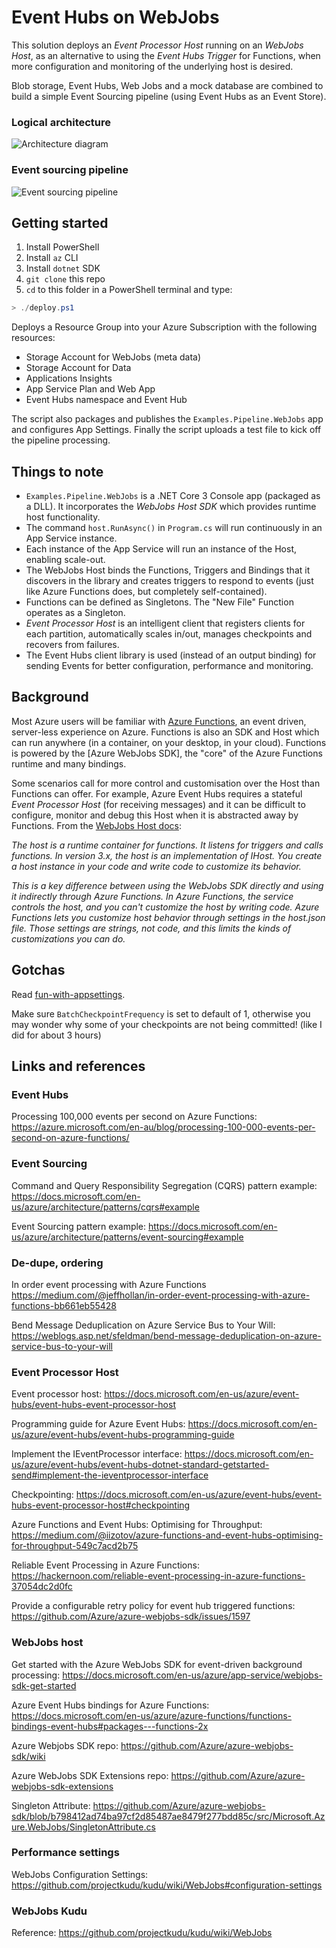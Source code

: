 # Event Hubs on WebJobs

This solution deploys an _Event Processor Host_ running on an _WebJobs Host_, as an alternative to
using the _Event Hubs Trigger_ for Functions, when more configuration and monitoring of the underlying
host is desired.

Blob storage, Event Hubs, Web Jobs and a mock database are combined to build a simple Event Sourcing
pipeline (using Event Hubs as an Event Store).

### Logical architecture

![Architecture diagram](Logical.png)

### Event sourcing pipeline

![Event sourcing pipeline](Event-Sourcing.png)

## Getting started

1. Install PowerShell
1. Install `az` CLI
1. Install `dotnet` SDK
1. `git clone` this repo
1. `cd` to this folder in a PowerShell terminal and type:

```powershell
> ./deploy.ps1
```

Deploys a Resource Group into your Azure Subscription with the following resources:

* Storage Account for WebJobs (meta data)
* Storage Account for Data
* Applications Insights
* App Service Plan and Web App
* Event Hubs namespace and Event Hub

The script also packages and publishes the `Examples.Pipeline.WebJobs` app and configures App Settings.
Finally the script uploads a test file to kick off the pipeline processing.

## Things to note

* `Examples.Pipeline.WebJobs` is a .NET Core 3 Console app (packaged as a DLL). It incorporates the
  _WebJobs Host SDK_ which provides runtime host functionality.
* The command `host.RunAsync()` in `Program.cs` will run continuously in an App Service instance. 
* Each instance of the App Service will run an instance of the Host, enabling scale-out.
* The WebJobs Host binds the Functions, Triggers and Bindings that it discovers in the library and creates
  triggers to respond to events (just like Azure Functions does, but completely self-contained).
* Functions can be defined as Singletons. The "New File" Function operates as a Singleton.
* _Event Processor Host_ is an intelligent client that registers clients for each partition, automatically
  scales in/out, manages checkpoints and recovers from failures.
* The Event Hubs client library is used (instead of an output binding) for sending Events for better configuration, performance and
  monitoring. 

## Background

Most Azure users will be familiar with [Azure Functions], an event driven, server-less experience on
Azure. Functions is also an SDK and Host which can run anywhere (in a container, on your desktop, in
your cloud). Functions is powered by the [Azure WebJobs SDK], the "core" of the Azure Functions runtime 
and many bindings.

Some scenarios call for more control and customisation over the Host than Functions can offer. For example,
Azure Event Hubs requires a stateful _Event Processor Host_ (for receiving messages) and it can be difficult
to configure, monitor and debug this Host when it is abstracted away by Functions. From the [WebJobs
Host docs]: 

_The host is a runtime container for functions. It listens for triggers and calls functions. In version 3.x, the host is an implementation of IHost. You create a host instance in your code and write code to customize its behavior._

_This is a key difference between using the WebJobs SDK directly and using it indirectly through Azure Functions. In Azure Functions, the service controls the host, and you can't customize the host by writing code. Azure Functions lets you customize host behavior through settings in the host.json file. Those settings are strings, not code, and this limits the kinds of customizations you can do._

## Gotchas

Read [fun-with-appsettings](/docs/fun-with-appsettings.md).

Make sure `BatchCheckpointFrequency` is set to default of 1, otherwise you may wonder why some of your
checkpoints are not being committed! (like I did for about 3 hours)

## Links and references

### Event Hubs

Processing 100,000 events per second on Azure Functions: <https://azure.microsoft.com/en-au/blog/processing-100-000-events-per-second-on-azure-functions/>

### Event Sourcing

Command and Query Responsibility Segregation (CQRS) pattern example: <https://docs.microsoft.com/en-us/azure/architecture/patterns/cqrs#example>

Event Sourcing pattern example: <https://docs.microsoft.com/en-us/azure/architecture/patterns/event-sourcing#example>

### De-dupe, ordering

In order event processing with Azure Functions <https://medium.com/@jeffhollan/in-order-event-processing-with-azure-functions-bb661eb55428>

Bend Message Deduplication on Azure Service Bus to Your Will: <https://weblogs.asp.net/sfeldman/bend-message-deduplication-on-azure-service-bus-to-your-will>

### Event Processor Host

Event processor host: <https://docs.microsoft.com/en-us/azure/event-hubs/event-hubs-event-processor-host>

Programming guide for Azure Event Hubs: <https://docs.microsoft.com/en-us/azure/event-hubs/event-hubs-programming-guide>

Implement the IEventProcessor interface: <https://docs.microsoft.com/en-us/azure/event-hubs/event-hubs-dotnet-standard-getstarted-send#implement-the-ieventprocessor-interface>

Checkpointing: <https://docs.microsoft.com/en-us/azure/event-hubs/event-hubs-event-processor-host#checkpointing>

Azure Functions and Event Hubs: Optimising for Throughput: <https://medium.com/@iizotov/azure-functions-and-event-hubs-optimising-for-throughput-549c7acd2b75>

Reliable Event Processing in Azure Functions: <https://hackernoon.com/reliable-event-processing-in-azure-functions-37054dc2d0fc>

Provide a configurable retry policy for event hub triggered functions: <https://github.com/Azure/azure-webjobs-sdk/issues/1597>

### WebJobs host

Get started with the Azure WebJobs SDK for event-driven background processing: <https://docs.microsoft.com/en-us/azure/app-service/webjobs-sdk-get-started>

Azure Event Hubs bindings for Azure Functions: <https://docs.microsoft.com/en-us/azure/azure-functions/functions-bindings-event-hubs#packages---functions-2x>

Azure Webjobs SDK repo: <https://github.com/Azure/azure-webjobs-sdk/wiki>

Azure WebJobs SDK Extensions repo: <https://github.com/Azure/azure-webjobs-sdk-extensions>

Singleton Attribute: <https://github.com/Azure/azure-webjobs-sdk/blob/b798412ad74ba97cf2d85487ae8479f277bdd85c/src/Microsoft.Azure.WebJobs/SingletonAttribute.cs>

### Performance settings

WebJobs Configuration Settings: <https://github.com/projectkudu/kudu/wiki/WebJobs#configuration-settings>

### WebJobs Kudu

Reference: <https://github.com/projectkudu/kudu/wiki/WebJobs>

[WebJobs Host docs]:(https://docs.microsoft.com/en-us/azure/app-service/webjobs-sdk-how-to#webjobs-host)
[Azure Functions]: https://github.com/Azure/Azure-Functions
